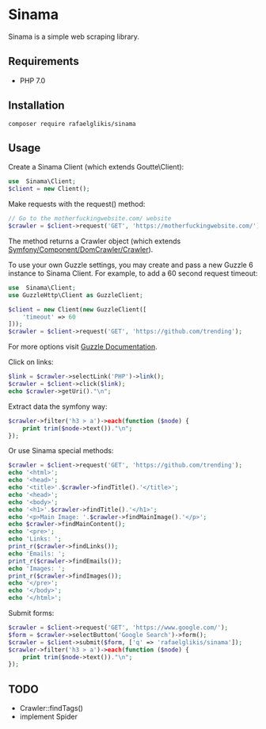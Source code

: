 # Sinama
Sinama is a simple web scraping library.

## Requirements
* PHP 7.0

## Installation

    composer require rafaelglikis/sinama

## Usage
Create a Sinama Client (which extends Goutte\Client):

```php
use  Sinama\Client;
$client = new Client();
```    
Make requests with the request() method:

```php
// Go to the motherfuckingwebsite.com/ website
$crawler = $client->request('GET', 'https://motherfuckingwebsite.com/');
```
    
The method returns a Crawler object (which extends [Symfony/Component/DomCrawler/Crawler](https://api.symfony.com/4.1/Symfony/Component/DomCrawler/Crawler.html)).

To use your own Guzzle settings, you may create and pass a new Guzzle 6 instance to Sinama Client. For example, to add a 60 second request timeout:

```php
use  Sinama\Client;
use GuzzleHttp\Client as GuzzleClient;

$client = new Client(new GuzzleClient([
    'timeout' => 60
]));
$crawler = $client->request('GET', 'https://github.com/trending');
```
For more options visit [Guzzle Documentation](http://docs.guzzlephp.org/en/stable/request-options.html).

Click on links:

```php
$link = $crawler->selectLink('PHP')->link();
$crawler = $client->click($link);
echo $crawler->getUri()."\n";
```
    
Extract data the symfony way:

```php
$crawler->filter('h3 > a')->each(function ($node) {
    print trim($node->text())."\n";
});
```
    
Or use Sinama special methods:
    
```php
$crawler = $client->request('GET', 'https://github.com/trending');
echo '<html>';
echo '<head>';
echo '<title>'.$crawler->findTitle().'</title>';
echo '<head>';
echo '<body>';
echo '<h1>'.$crawler->findTitle().'</h1>';
echo '<p>Main Image: '.$crawler->findMainImage().'</p>';
echo $crawler->findMainContent();
echo '<pre>';
echo 'Links: ';
print_r($crawler->findLinks());
echo 'Emails: ';
print_r($crawler->findEmails());
echo 'Images: ';
print_r($crawler->findImages());
echo '</pre>';
echo '</body>';
echo '</html>';
```
    
Submit forms:

```php
$crawler = $client->request('GET', 'https://www.google.com/');
$form = $crawler->selectButton('Google Search')->form();
$crawler = $client->submit($form, ['q' => 'rafaelglikis/sinama']);
$crawler->filter('h3 > a')->each(function ($node) {
    print trim($node->text())."\n";
});
```
## TODO
* Crawler::findTags()
* implement Spider

    